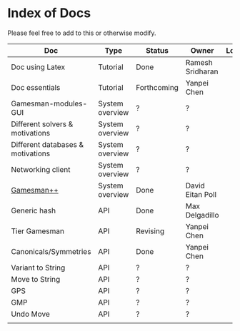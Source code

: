 Index of Docs
=============

Please feel free to add to this or otherwise modify.

| Doc                                        | Type            | Status      | Owner            | Location |
|--------------------------------------------|-----------------|-------------|------------------|----------|
| Doc using Latex                            | Tutorial        | Done        | Ramesh Sridharan |
| Doc essentials                             | Tutorial        | Forthcoming | Yanpei Chen      |
| Gamesman-modules-GUI                       | System overview | ?           | ?                |
| Different solvers & motivations            | System overview | ?           | ?                |
| Different databases & motivations          | System overview | ?           | ?                |
| Networking client                          | System overview | ?           | ?                |
| [ Gamesman++](GamesmanPlusPlus "wikilink") | System overview | Done        | David Eitan Poll |
| Generic hash                               | API             | Done        | Max Delgadillo   |
| Tier Gamesman                              | API             | Revising    | Yanpei Chen      |
| Canonicals/Symmetries                      | API             | Done        | Yanpei Chen      |
| Variant to String                          | API             | ?           | ?                |
| Move to String                             | API             | ?           | ?                |
| GPS                                        | API             | ?           | ?                |
| GMP                                        | API             | ?           | ?                |
| Undo Move                                  | API             | ?           | ?                |
||


